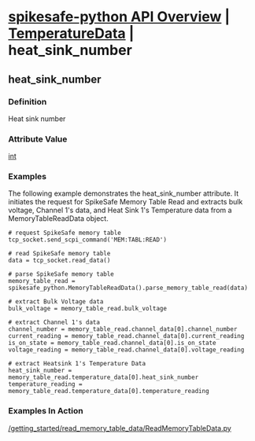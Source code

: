 # [spikesafe-python API Overview](/spikesafe_python_lib_docs/README.md) | [TemperatureData](/spikesafe_python_lib_docs/TemperatureData/README.md) | heat_sink_number

## heat_sink_number

### Definition
Heat sink number

### Attribute Value
[int](https://docs.python.org/3/library/functions.html#int)  

### Examples
The following example demonstrates the heat_sink_number attribute. It initiates the request for SpikeSafe Memory Table Read and extracts bulk voltage, Channel 1's data, and Heat Sink 1's Temperature data from a MemoryTableReadData object.
```
# request SpikeSafe memory table
tcp_socket.send_scpi_command('MEM:TABL:READ')

# read SpikeSafe memory table
data = tcp_socket.read_data()                                        

# parse SpikeSafe memory table
memory_table_read = spikesafe_python.MemoryTableReadData().parse_memory_table_read(data)

# extract Bulk Voltage data
bulk_voltage = memory_table_read.bulk_voltage

# extract Channel 1's data
channel_number = memory_table_read.channel_data[0].channel_number
current_reading = memory_table_read.channel_data[0].current_reading
is_on_state = memory_table_read.channel_data[0].is_on_state
voltage_reading = memory_table_read.channel_data[0].voltage_reading

# extract Heatsink 1's Temperature Data
heat_sink_number = memory_table_read.temperature_data[0].heat_sink_number
temperature_reading = memory_table_read.temperature_data[0].temperature_reading
```
### Examples In Action
[/getting_started/read_memory_table_data/ReadMemoryTableData.py](/getting_started/read_memory_table_data/ReadMemoryTableData.py)